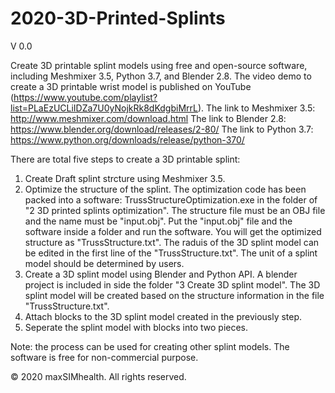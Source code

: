 # 2020-3D-Printed-Splints
V 0.0

Create 3D printable splint models using free and open-source software, including Meshmixer 3.5, Python 3.7, and Blender 2.8. 
The video demo to create a 3D printable wrist model is published on YouTube (https://www.youtube.com/playlist?list=PLaEzUCLiIDZa7U0yNojkRk8dKdgbiMrrL).
The link to Meshmixer 3.5: http://www.meshmixer.com/download.html
The link to Blender 2.8: https://www.blender.org/download/releases/2-80/
The link to Python 3.7: https://www.python.org/downloads/release/python-370/

There are total five steps to create a 3D printable splint:
1. Create Draft splint strcture using Meshmixer 3.5.
2. Optimize the structure of the splint.
    The optimization code has been packed into a software: TrussStructureOptimization.exe in the folder of "2 3D printed splints optimization". The structure file must be an OBJ file and the name must be "input.obj". Put the "input.obj" file and the software inside a folder and run the software. You will get the optimized structure as "TrussStructure.txt". The raduis of the 3D splint model can be edited in the first line of the "TrussStructure.txt". The unit of a splint model should be determined by users.
3. Create a 3D splint model using Blender and Python API. A blender project is included in side the folder "3 Create 3D splint model". The 3D splint model will be created based on the structure information in the file "TrussStructure.txt".    
4. Attach blocks to the 3D splint model created in the previously step. 
5. Seperate the splint model with blocks into two pieces. 

Note: the process can be used for creating other splint models. The software is free for non-commercial purpose.

© 2020 maxSIMhealth.  All rights reserved.
